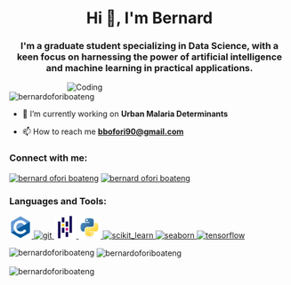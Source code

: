 <h1 align="center">Hi 👋, I'm Bernard</h1>
<h3 align="center">I'm a graduate student specializing in Data Science, with a keen focus on harnessing the power of artificial intelligence and machine learning in practical applications.</h3>
<img align="right" alt="Coding" width="400" src="https://media.tenor.com/qJ5evVs-_uUAAAAC/coding.gif">


<p align="left"> <img src="https://komarev.com/ghpvc/?username=bernardoforiboateng&label=Profile%20views&color=0e75b6&style=flat" alt="bernardoforiboateng" /> </p>

- 🔭 I’m currently working on **Urban Malaria Determinants**

- 📫 How to reach me **bbofori90@gmail.com**

<h3 align="left">Connect with me:</h3>
<p align="left">
<a href="https://linkedin.com/in/bernard ofori boateng" target="blank"><img align="center" src="https://raw.githubusercontent.com/rahuldkjain/github-profile-readme-generator/master/src/images/icons/Social/linked-in-alt.svg" alt="bernard ofori boateng" height="30" width="40" /></a>
<a href="https://kaggle.com/bernard ofori boateng" target="blank"><img align="center" src="https://raw.githubusercontent.com/rahuldkjain/github-profile-readme-generator/master/src/images/icons/Social/kaggle.svg" alt="bernard ofori boateng" height="30" width="40" /></a>
</p>

<h3 align="left">Languages and Tools:</h3>
<p align="left"> <a href="https://www.cprogramming.com/" target="_blank" rel="noreferrer"> <img src="https://raw.githubusercontent.com/devicons/devicon/master/icons/c/c-original.svg" alt="c" width="40" height="40"/> </a> <a href="https://git-scm.com/" target="_blank" rel="noreferrer"> <img src="https://www.vectorlogo.zone/logos/git-scm/git-scm-icon.svg" alt="git" width="40" height="40"/> </a> <a href="https://pandas.pydata.org/" target="_blank" rel="noreferrer"> <img src="https://raw.githubusercontent.com/devicons/devicon/2ae2a900d2f041da66e950e4d48052658d850630/icons/pandas/pandas-original.svg" alt="pandas" width="40" height="40"/> </a> <a href="https://www.python.org" target="_blank" rel="noreferrer"> <img src="https://raw.githubusercontent.com/devicons/devicon/master/icons/python/python-original.svg" alt="python" width="40" height="40"/> </a> <a href="https://scikit-learn.org/" target="_blank" rel="noreferrer"> <img src="https://upload.wikimedia.org/wikipedia/commons/0/05/Scikit_learn_logo_small.svg" alt="scikit_learn" width="40" height="40"/> </a> <a href="https://seaborn.pydata.org/" target="_blank" rel="noreferrer"> <img src="https://seaborn.pydata.org/_images/logo-mark-lightbg.svg" alt="seaborn" width="40" height="40"/> </a> <a href="https://www.tensorflow.org" target="_blank" rel="noreferrer"> <img src="https://www.vectorlogo.zone/logos/tensorflow/tensorflow-icon.svg" alt="tensorflow" width="40" height="40"/> </a> </p>

<p><img align="left" src="https://github-readme-stats.vercel.app/api/top-langs?username=bernardoforiboateng&show_icons=true&locale=en&layout=compact" alt="bernardoforiboateng" /></p>

<p>&nbsp;<img align="center" src="https://github-readme-stats.vercel.app/api?username=bernardoforiboateng&show_icons=true&locale=en" alt="bernardoforiboateng" /></p>

<p><img align="center" src="https://github-readme-streak-stats.herokuapp.com/?user=bernardoforiboateng&" alt="bernardoforiboateng" /></p>
